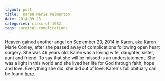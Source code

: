 ```yaml
---
layout: post
title:  Karen Marie Palmerton
date: 2014-09-23
categories: class-of-1982
tags: surgical-complications
---
```


Heaven gained another angel on September 23, 2014 in Karen, aka Karen Marie Conley, after she passed away of complications following open heart surgery.  She was 49 years old.  Karen was a loving wife, daughter, sister, aunt and friend. To say that she will be missed is an understatement. She was a light in this world and she lived her life for God through faith, hope and love. Everything she did, she did out of love.  Karen's full obituary can be found [here](http://tinyurl.com/lwyjayz).


